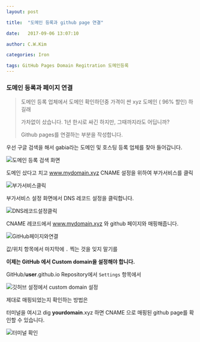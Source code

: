 ```yaml
---
layout: post

title:  "도메인 등록과 github page 연결"

date:   2017-09-06 13:07:10

author: C.W.Kim

categories: Iron

tags: GitHub Pages Domain Regitration 도메인등록
---
```


### 도메인 등록과 페이지 연결 ###

>  도메인 등록 업체에서 도메인 확인하던중 가격이 싼 xyz 도메인 ( 96%  할인) 하길래 
>
>  가차없이 샀습니다. 1년 한시로 싸긴 하지만, 그때까지라도 어딥니까?
>
>  Github pages를 연결하는 부분을 작성합니다.



우선 구글 검색을 해서 gabia라는 도메인 및 호스팅 등록 업체를 찾아 들어갑니다.

![도메인 등록 검색 화면](https://ironhub.github.io/assets/DomainReg.png)

도메인 샀다고 치고 www.mydomain.xyz     CNAME 설정을 위하여 부가서비스를 클릭

![부가서비스클릭](https://ironhub.github.io/assets/DomainReg02.png)

부가서비스 설정 화면에서 DNS 레코드 설정을 클릭합니다.

![DNS레코드설정클릭](https://ironhub.github.io/assets/DomainReg03.png)

CNAME 레코드에서 www.mydomain.xyz 와 github 페이지와 매핑해줍니다.

![GitHub페이지와연결](https://ironhub.github.io/assets/DomainReg04.png)

값/위치 항목에서 마지막에  `.`  찍는 것을 잊지 말기를



**이제는 GitHub 에서 Custom domain을 설정해야 합니다.**

GitHub/**user**.github.io Repository에서 `Settings` 항목에서  

![깃허브 설정에서 custom domain 설정](https://ironhub.github.io/assets/DomainReg05.png)  

제대로 매핑되었는지 확인하는 방법은 

터미널을 여시고 dig  **yourdomain**.xyz 하면 CNAME 으로 매핑된 github page를 확인할 수 있습니다.

![터미널 확인](https://ironhub.github.io/assets/DomainReg06.png)